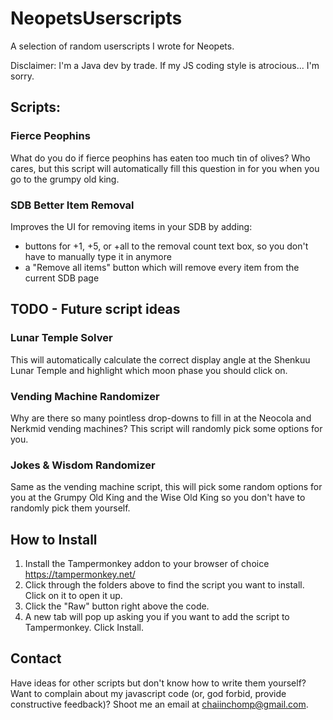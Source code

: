 # NeopetsUserscripts
A selection of random userscripts I wrote for Neopets. 

Disclaimer: I'm a Java dev by trade. If my JS coding style is atrocious... I'm sorry.

## Scripts:

### Fierce Peophins
What do you do if fierce peophins has eaten too much tin of olives? Who cares, but this script will automatically fill this question in for you when you go to the grumpy old king.

### SDB Better Item Removal
Improves the UI for removing items in your SDB by adding:
* buttons for +1, +5, or +all to the removal count text box, so you don't have to manually type it in anymore
* a "Remove all items" button which will remove every item from the current SDB page


## TODO - Future script ideas

### Lunar Temple Solver
This will automatically calculate the correct display angle at the Shenkuu Lunar Temple and highlight which moon phase you should click on.

### Vending Machine Randomizer
Why are there so many pointless drop-downs to fill in at the Neocola and Nerkmid vending machines? This script will randomly pick some options for you.

### Jokes & Wisdom Randomizer
Same as the vending machine script, this will pick some random options for you at the Grumpy Old King and the Wise Old King so you don't have to randomly pick them yourself. 


## How to Install

1. Install the Tampermonkey addon to your browser of choice https://tampermonkey.net/
2. Click through the folders above to find the script you want to install. Click on it to open it up.
3. Click the "Raw" button right above the code.
4. A new tab will pop up asking you if you want to add the script to Tampermonkey. Click Install.


## Contact

Have ideas for other scripts but don't know how to write them yourself? Want to complain about my javascript code (or, god forbid, provide constructive feedback)? Shoot me an email at chaiinchomp@gmail.com.
